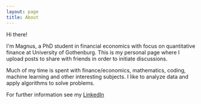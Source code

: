 ```yaml
---
layout: page
title: About
---
```


Hi there!

I'm Magnus, a PhD student in financial economics with focus on quantitative finance at University of Gothenburg. This is my personal page where I upload posts to share with friends in order to initiate discussions.

Much of my time is spent with finance/economics, mathematics, coding, machine learning and other interesting subjects. I like to analyze data and apply algorithms to solve problems.

For further information see my [LinkedIn](https://www.linkedin.com/in/magnus-hansson-1426a734)

